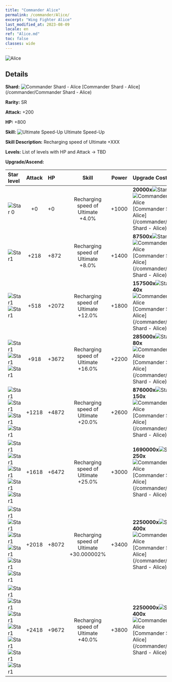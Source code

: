 ```yaml
---
title: "Commander Alice"
permalink: /commander/Alice/
excerpt: "Wing Fighter Alice"
last_modified_at: 2023-08-09
locale: en
ref: "Alice.md"
toc: false
classes: wide
---
```



 ![Alice](/images/commander/actor_debris_3.png)

## Details

 **Shard:** ![Commander Shard - Alice](/images/commander/actor_debris_3_zbsx_img11.png) [Commander Shard - Alice](/commander/Commander Shard - Alice) 

 **Rarity:** SR 

 **Attack:** +200

 **HP:** +800

 **Skill:** ![Ultimate Speed-Up](/images/commander/actor_skill_01_p.png) Ultimate Speed-Up

 **Skill Description:**  Recharging speed of Ultimate +XXX

 **Levels:**  List of levels with HP and Attack -> TBD

 **Upgrade/Ascend:**  

  |  Star level | Attack | HP |  Skill | Power | Upgrade Costs |
  |:------|:----:|:------|:-------:|:---------:|:--------------|
  | ![Star 0](/images/s0.png)  | +0  | +0  | Recharging speed of Ultimate +4.0%  | +1000  | **20000x**![Stars](/images/item/Stars_p.png)[Stars](/item/Stars_2/), **10x**![Commander Shard - Alice](/images/commander/actor_debris_3_zbsx_img11.png)[Commander Shard - Alice](/commander/Commander Shard - Alice) |
  | ![Star1](/images/s1.png)  | +218  | +872  | Recharging speed of Ultimate +8.0%  | +1400  | **87500x**![Stars](/images/item/Stars_p.png)[Stars](/item/Stars_2/), **20x**![Commander Shard - Alice](/images/commander/actor_debris_3_zbsx_img11.png)[Commander Shard - Alice](/commander/Commander Shard - Alice) |
  | ![Star1](/images/s1.png)![Star1](/images/s1.png)  | +518  | +2072  | Recharging speed of Ultimate +12.0%  | +1800  | **157500x**![Stars](/images/item/Stars_p.png)[Stars](/item/Stars_2/), **40x**![Commander Shard - Alice](/images/commander/actor_debris_3_zbsx_img11.png)[Commander Shard - Alice](/commander/Commander Shard - Alice) |
  | ![Star1](/images/s1.png)![Star1](/images/s1.png)![Star1](/images/s1.png)  | +918  | +3672  | Recharging speed of Ultimate +16.0%  | +2200  | **285000x**![Stars](/images/item/Stars_p.png)[Stars](/item/Stars_2/), **80x**![Commander Shard - Alice](/images/commander/actor_debris_3_zbsx_img11.png)[Commander Shard - Alice](/commander/Commander Shard - Alice) |
  | ![Star1](/images/s1.png)![Star1](/images/s1.png)![Star1](/images/s1.png)![Star1](/images/s1.png)  | +1218  | +4872  | Recharging speed of Ultimate +20.0%  | +2600  | **876000x**![Stars](/images/item/Stars_p.png)[Stars](/item/Stars_2/), **150x**![Commander Shard - Alice](/images/commander/actor_debris_3_zbsx_img11.png)[Commander Shard - Alice](/commander/Commander Shard - Alice) |
  | ![Star1](/images/s1.png)![Star1](/images/s1.png)![Star1](/images/s1.png)![Star1](/images/s1.png)![Star1](/images/s1.png)  | +1618  | +6472  | Recharging speed of Ultimate +25.0%  | +3000  | **1690000x**![Stars](/images/item/Stars_p.png)[Stars](/item/Stars_2/), **250x**![Commander Shard - Alice](/images/commander/actor_debris_3_zbsx_img11.png)[Commander Shard - Alice](/commander/Commander Shard - Alice) |
  | ![Star1](/images/s1.png)![Star1](/images/s1.png)![Star1](/images/s1.png)![Star1](/images/s1.png)![Star1](/images/s1.png)![Star1](/images/s1.png)  | +2018  | +8072  | Recharging speed of Ultimate +30.000002%  | +3400  | **2250000x**![Stars](/images/item/Stars_p.png)[Stars](/item/Stars_2/), **400x**![Commander Shard - Alice](/images/commander/actor_debris_3_zbsx_img11.png)[Commander Shard - Alice](/commander/Commander Shard - Alice) |
  | ![Star1](/images/s1.png)![Star1](/images/s1.png)![Star1](/images/s1.png)![Star1](/images/s1.png)![Star1](/images/s1.png)![Star1](/images/s1.png)![Star1](/images/s1.png)  | +2418  | +9672  | Recharging speed of Ultimate +40.0%  | +3800  | **2250000x**![Stars](/images/item/Stars_p.png)[Stars](/item/Stars_2/), **400x**![Commander Shard - Alice](/images/commander/actor_debris_3_zbsx_img11.png)[Commander Shard - Alice](/commander/Commander Shard - Alice) |

